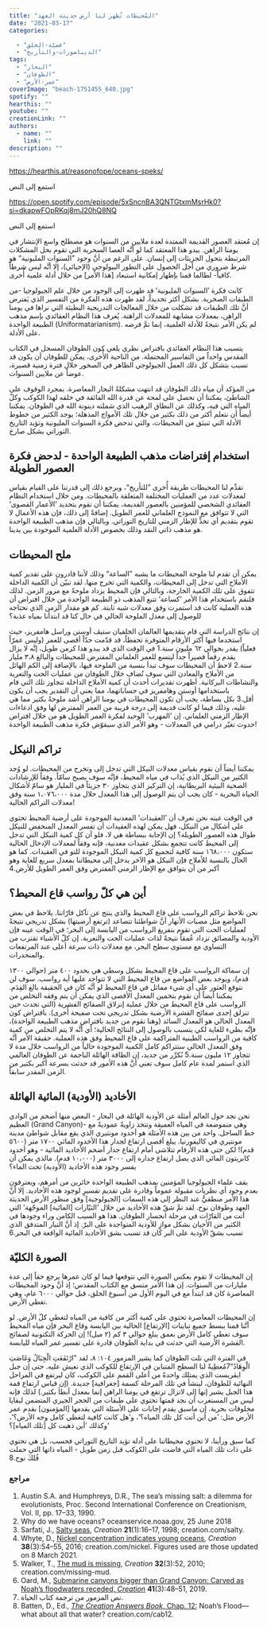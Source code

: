 ```yaml
---
title: "المُحيطات تُظهر لنا أرض حديثة العهد"
date: "2021-03-17"
categories: 

  - "قضيّة-الخلق"
  - "الديناصورات-والتأريخ"
tags: 
  - "البحار"
  - "الطوفان"
  - "عمر-الأرض"
coverImage: "beach-1751455_640.jpg"
spotify: ""
hearthis: ""
youtube: ""
creationLink: ""
authors:
  - name: ""
    link: ""
description: ""
---
```


https://hearthis.at/reasonofope/oceans-speks/

استمع إلى النص

https://open.spotify.com/episode/5xSncnBA3QNTGtxmMsrHk0?si=dkapwFOpRKqj8mJ20hQ8NQ

استمع إلى النص

إن مُعتقد العصور القديمة الممتدة لعدة ملايين من السنوات هو مصطلح واسع الإنتشار في يومنا الراهن. يبدو هذا المعتقد كما لو أنَّه العصا السحرية التي تقوم بحل المشكلات المرتبطة بتحول الجزيئات إلى إنسان. على الرغم من أنَّ وجود ”السنوات المليونية“ هو شرط ضروري من أجل الحصول على التطور البيولوجي (الإحيائي)، إلا أنَّه ليس شرطاً كافياً- لطالما قمنا بإظهار إمكانية استبعاد \[هذا الأمر\] من خلال أدلة علمية أُخرى.

كانت فكرة ’السنوات المليونية‘ قد ظهرت إلى الوجود من خلال علم الجيولوجيا -من الطبقات الصخرية. بشكل أكثر تحديداً، لقد ظهرت هذه الفكرة من التفسير الذي يَفترض أنَّ تلك الطبقات قد تشكلت من خلال المعالجات التدريجية البطيئة التي نراها في يومنا الراهن، بمعدلات مشابهة للمعدلات الراهنة. يُعرف هذا النظام العقائدي بإسم مذهب الطبيعة الواحدة (Uniformatarianism). لم يكن الأمر نتيجةً للأدلة العلمية، إنما تمَّ فرضه على الأدلة.

يتسبب هذا النظام العقائدي بافتراض نظري يلغي كون الطوفان المسجل في الكتاب المقدس واحداً من التفاسير المحتملة. من الناحية الأُخرى، يمكن للطوفان أن يكون قد تسبب بتشكل كل ذلك العمل الجيولوجي الظاهر في الصخور خلال فترة زمنية قصيرة، عوضاً عن ملايين السنوات.

من المؤكد أن مياه ذلك الطوفان قد انتهت مشكلةً البحار المعاصرة. بمجرد الوقوف على الشاطئ، يمكننا أن نحصل على لمحة عن قدرة الله الفائقة في خلقه لهذا الكوكب وكلّ المياه التي فيه، وكذلك عن النطاق الرهيب الذي شملته دينونة الله في الطوفان. يمكننا أيضاً أن نتعلم أكثر من ذلك بكثير من خلال تلك الأمواج المذهلة؛ يوجد الكثير من خطوط الأدلة التي تنبثق من المحيطات، والتي تدحض فكرة السنوات المليونية وتؤيد التاريخ التوراتي بشكل صارخ.

## استخدام إفتراضات مذهب الطبيعة الواحدة - لدحض فكرة العصور الطويلة

تقدِّم لنا المحيطات طريقة أُخرى ”للتأريخ“، ويرجع ذلك إلى قدرتنا على القيام بقياس لمعدلات عدد من العمليات المختلفة المتعلقة بالمحيطات. ومن خلال استخدام النظام العقائدي الشخصي للمؤمنين بالعصور القديمة، يمكننا أن نقوم بتحديد ’الأعمار القصوى‘ التي لا تتوافق مع النموذج العلماني للعمر الطويل. إضافةً إلى ذلك، فإن هذه الأعمال لا تقوم بتقديم أي تحدٍّ للإطار الزمني للتاريخ التوراتي. وبالتالي فإن مذهب الطبيعة الواحدة هو مذهب ذاتي النقد وذلك بخصوص الأدلة العلمية الموجودة بين يدينا.

## ملح المحيطات

يمكن أن تقدم لنا ملوحة المحيطات ما يشبه ”الساعة“ وذلك لأننا قادرون على تقدير كمية الأملاح التي تدخل إلى المحيطات، والكمية التي تخرج منها. لقد تبيّن أن الكمية الداخلة تتفوق على تلك الكمية الخارجة، وبالتالي فإن المحيط يزداد ملوحةً مع مرور الزمن. لذلك فلنقم باستخدام هذا الأمر ’كساعة‘ تتبع المذهب ذو الطبيعة الواحدة من خلال افتراض أن هذه العملية كانت قد استمرت وفق معدلات شبه ثابتة. كم هو مقدار الزمن الذي نحتاجه للوصول إلى معدل الملوحة الحالي في حال كنا قد ابتدأنا بمياه عذبة؟

إن نتائج الدراسة التي قام بتقديمها العالمان الخلقيان ستيڤ أوستن وراسل هامفريز، حيث استخدما فيها أكثر الأرقام المتوفرة تحفظاً، قد قدّمت حدّاً أقصى للعمر (وليس عمرّاً فعلياً) يقدر بحوالي ٦٢ مليون سنة.1 في الوقت الذي قد يبدو هذا كزمن طويل، إنَّه لا يزال يقدم رقماً قصيراً جداً ليتسع للعمر العلماني المفترض للمحيطات والبالغ ٣،٨ مليار سنة.2 لاحظ أن المحيطات سوف تبدأ بنسبة من الملوحة فيها، بالإضافة إلى الكم الهائل من الأملاح والمعادن التي سوف تُضاف خلال الطوفان من عمليات الحت والتعرية والنشاطات البركانية. أظهرت تقديرات أحدث أن كمية الأملاح الداخلة تتجاوز تلك التي قام باستخدامها أوستن وهامفريز في حساباتهما، مما يعني أن التقدير يجب أن يكون أقل.3 بكل بساطة، يجب أن تكون المحيطات في يومنا الراهن أشد ملوحةً بكثير مما هي عليه، وذلك فيما لو كانت قديمة إلى درجة قريبة من العمر المفترض لها وفق ادعاءات الإطار الزمني العلماني. إن ’المهرب‘ الوحيد لفكرة العمر الطويل هو من خلال افتراض حدوث تغيّر درامي في المعدلات - وهو الأمر الذي سيقوّض فكرة مذهب الطبيعة الواحدة!

## تراكم النيكل

يمكننا أيضاً أن نقوم بقياس معدلات النيكل التي تدخل إلى وتخرج من المحيطات. لو وُجد الكثير من النيكل الذي يُذاب في مياه المحيط، فإنَّه سوف يصبح سامّاً. وفقاً للإرشادات الصحية البيئية البريطانية، إن التركيز الذي يتجاوز ٣٠ جزيئاً في المليار هو سامّ لأشكال الحياة البحرية - كان يجب أن يتم الوصول إلى هذا المعدل خلال مدة ١،٠٧٦،٠٠٠ سنة وفق معدلات التراكم الحالية!

في الوقت عينه نحن نعرف أن ’العقيدات‘ المعدنية الموجودة على أرضية المحيط تحتوي على أشكال من النيكل، فهل يمكن لهذه العقيدات أن تفسر المعدل المنخفض للنيكل طوال هذه العصور الطويلة؟ إن الإجابة ببساطة هي لا، فلو أن كل كمية النيكل التي تدخل إلى المحيط كانت تتجمع بشكل عقيدات معدنية، فإنه وفقاً لمعدلات الإدخال الحالية ستكون ١٦٨،٠٠٠ سنة كافية لتجميع كل كمية النيكل الموجودة للتو في العقيدات. كما هو الحال بالنسبة للأملاح فإن النيكل هو الآخر يدخل إلى محيطاتنا بمعدل سريع للغاية وهو أكبر من أن يتوافق مع الإطار الزمني المفترض وفق العمر الطويل للأرض.4

## أين هي كلّ رواسب قاع المحيط؟

نحن نلاحظ تراكم الرواسب على قاع المحيط والذي ينتج عن تآكل قارّاتنا. يلاحظ في بعض المواضع مثل مصبات الأنهار أنَّ شواطئنا تتصاعد (ترتفع أرضيتها) بشكل تدريجي نتيجةً لعمليات الحت التي تقوم بتفريغ الرواسب من اليابسة إلى البحر؛ في الوقت عينه فإن الأودية والمضائق تزداد عُمقاً نتيجةً لذات عمليات الحت والتعرية. إن كلّ الأشياء تقترب من التساوي مع مستوى سطح البحر، مع معدلات ذات سرعة أعلى عند المرتفعات والمنحدرات.

إن سماكة الرواسب على قاع المحيط بشكل وسطي هي بحدود ٤٠٠ متر (حوالي ١٣٠٠ قدم)، ويوجد بعض المواضع من قاع المحيط التي لا تتواجد عليها أية رواسب. سوف لن نتوقع العثور على أي شيء مماثل في قاع المحيط لو أنَّه كان في الحقيقة بالغ القِدَم. يمكننا أيضاً أن نقوم بتخمين المعدل الأقصى الذي يمكن أن يتم وفقه التخلص من الرواسب على قاع المحيط من خلال عملية إنزلاق الصفائح القشرية (التي تحدث حين تنزلق إحدى صفائح القشرة الأرضية بشكل تدريجي تحت صفيحة أُخرى). بافتراض كون المعدل الحالي هو المعدل السائد (وهنا نقوم من جديد بافتراض مذهب الطبيعة الواحدة)، فإنَّه بطيء للغاية لكي يتسبب بالوصول إلى النتائج الحالية؛ أي أنَّه لا يتم التخلص من كمية كافية من الرواسب الطينية المتراكمة على قاع المحيط وفق هذه العملية. حقيقة الأمر أنَّه وفق المعدل الحالي ستتراكم كامل الكمية الموجودة حالياً من الرواسب خلال مدة لا تتجاوز ١٢ مليون سنة.5 نُكرِّر من جديد، إن الطاقة الهائلة الناجمة عن الطوفان العالمي الذي استمر لمدة عام كامل سوف تعني أنَّ هذه الأمور قد حدثت بسرعة أكبر بكثير من الزمن المقدر سابقاً.

## الأخاديد (الأودية) المائية الهائلة

نحن نجد حول العالم أمثلة عن الأودية الهائلة في البحار - البعض منها أضخم من الوادي العظيم (Grand Canyon)- وهي متموضعة في المياه العميقة وتتخذ زاويةً عموديةً مع خط الساحل. واحد من بين هذه الأمثلة هو أخدود مونتيري الذي يقع مقابل شواطئ مدينة مونتيري في كاليفورنيا. يبلغ أقصى ارتفاع لجدار هذا الأخدود المائي ١٧٠٠ متر (٥٦٠٠ قدم)! لكن حتى هذه الأرقام تتلاشى أمام ارتفاع جدار أضخم الأخاديد المائية - وهو أخدود كابريتون المائي الذي يصل ارتفاع جداره إلى ٣٠٠٠ متر (١٠،٠٠٠ قدم). مالذي يمكن أن يفسر وجود هذه الأخاديد (الأودية) تحت الماء؟

يقف علماء الجيولوجيا المؤمنين بمذهب الطبيعة الواحدة حائرين من أمرهم، ويعترفون بعدم وجود أي نظريات مقبولة عموماً وقادرة على تقديم تفسيرٍ لوجود هذه الأخاديد. إلا أنَّ هذا الأمر منطقيٌّ عند النظر إلى هذه السمات \[الجيولوجية\] وفق منظور الأرض الحديثة العهد وطوفان نوح. لقد تمَّ شقّ هذه الأخاديد من خلال ’التيّارات \[المائية\] الموجّهة‘ التي أتت من القارّات في مرحلة انحسار الطوفان. هذا هو السبب الكامن وراء وجودها في الكثير من الأحيان بشكل موازٍ للأودية المتواجدة على البرّ. إذ أنَّ التيار المتدفق الذي تسبب بشقّ الأودية على البر كان قد تسبب بشق الأخاديد المائية الواقعة في البحر.6

## الصورة الكليّة

إن المحيطات لا تقوم بعكس الصورة التي نتوقعها فيما لو كان عمرها يرجع حقاً إلى عدة مليارات من السنوات. إن هذا الأمر متسق مع الكتاب المقدس؛ إذ أنَّ وجود المحيطات المعاصرة كان قد ابتدأ مع في اليوم الأول من أسبوع الخلق، قبل حوالي ٦٠٠٠ عام، وهي تغطي الأرض.

إن المحيطات المعاصرة تحتوي على كمية أكثر من كافية من المياه لتغطي كلّ الأرض. لو أنَّنا قمنا ببسط جميع تباينات \[الإرتفاع\] الحالية بين اليابسة وقاع البحر فإن مياه المحيط سوف تغطي كامل الأرض بعمق يبلغ حوالي ٣ كم (٢ ميل)! إن الحركة التكتونية لصفائح القشرة الأرضية التي حدثت في بداية الطوفان قادرة على تفسير غمر المياه لليابسة.

في الفترة التي تلت الطوفان كما يشير المزمور ١٠٤: ٨، لقد ”ارْتَفَعَتِ الْجِبَالُ وَغَاصَتِ الْوِهَادُ“7مُعطِيةً لنا السطح المتباين في الإرتفاع للكوكب الذي نعيش عليه. حتى إن جبل ايڤريست الذي يمتلك واحدةً من أعلى القمم على الكوكب، كان ليرتفع في المراحل النهائية للطوفان، لينشأ في تلك المرحلة كسمة \[جغرافية\] جديدة. (إن قياس ارتفاع قمة هذا الجبل يشير إنها إلى لاتزال ترتفع في يومنا الراهن إنما بمعدل أبطأ بكثير.) لذلك فإنه ليس من المستغرب أن نجد قمتها تحتوي على طبقات من الحجر الجيري المتضمن لبقايا مخلوقات بحرية. إن ماسبق يقدم إجابات على الأسئلة التي يقدمها \[المؤمنون\] بقدم عمر الأرض مثل: ’من أين أتت كل تلك المياه؟‘، و’هل كانت كافية لتغطي كامل وجه الأرض؟‘، وكذلك ’أين ذهبت كل \[تلك المياه\]؟‘

كما سبق ورأينا، لا تحتوي محيطاتنا على أدلة تؤيد التاريخ التوراتي فحسب، بل هي تحتوي على ذات تلك المياه التي فاضت على الكوكب قبل زمن طويل - المياه ذاتها التي حملت فُلكَ نوح.8

### مراجع

1. Austin S.A. and Humphreys, D.R., The sea’s missing salt: a dilemma for evolutionists, Proc. Second International Conference on Creationism, Vol. II, pp. 17–33, 1990.
2. Why do we have oceans? oceanservice.noaa.gov, 25 June 2018
3. Sarfati, J., [Salty seas](https://creation.com/%D8%A7%D9%84%D8%A8%D8%AD%D8%A7%D8%B1-%D8%A7%D9%84%D9%85%D8%A7%D9%84%D8%AD%D8%A9-%D8%AF%D9%84%D9%8A%D9%84-%D8%B9%D9%84%D9%89-%D8%AD%D8%AF%D8%A7%D8%AB%D8%A9-%D8%B9%D9%8F%D9%85%D8%B1-%D8%A7%D9%84%D8%A3%D8%B1%D8%B6), _Creation_ **21**(1):16–17, 1998; creation.com/salty.
4. Whyte, D., [Nickel concentration indicates young oceans](https://creation.com/%D9%86%D8%B3%D8%A8%D8%A9-%D8%AA%D8%B1%D9%83%D9%8A%D8%B2-%D8%A7%D9%84%D9%86%D9%8A%D9%83%D9%84-%D8%AA%D8%B4%D9%8A%D8%B1-%D8%A5%D9%84%D9%89-%D8%AD%D8%AF%D8%A7%D8%AB%D8%A9-%D8%B9%D9%8F%D9%85%D8%B1-%D8%A7%D9%84%D9%85%D8%AD%D9%8A%D8%B7%D8%A7%D8%AA), _Creation_ **38**(3):54–55, 2016; creation.com/nickel. Figures used are those updated on 8 March 2021.
5. Walker, T., [The mud is missing](https://creation.com/missing-mud), _Creation_ **32**(3):52, 2010; creation.com/missing-mud.
6. Oard, M., [Submarine canyons bigger than Grand Canyon: Carved as Noah’s floodwaters receded, _Creation_](https://creation.com/submarine-canyons-bigger-than-grand-canyon) **41**(3):48–51, 2019.
7. نص المزمور من ترجمة كتاب الحياة.
8. Batten, D., Ed., [_The Creation Answers Book_, Chap. 12:](https://creation.com/cab-ch12-%D8%B7%D9%88%D9%81%D8%A7%D9%86-%D9%86%D9%88%D8%AD-%D9%85%D8%A7%D8%B0%D8%A7-%D8%B9%D9%86-%D8%AC%D9%85%D9%8A%D8%B9-%D8%AA%D9%84%D9%83-%D8%A7%D9%84%D9%85%D9%8A%D8%A7%D9%87%D8%9F) Noah’s Flood—what about all that water? creation.com/cab12.
